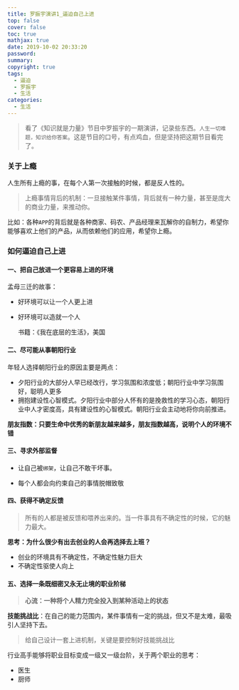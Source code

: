 ```yaml
---
title: 罗振宇演讲1_逼迫自己上进
top: false
cover: false
toc: true
mathjax: true
date: 2019-10-02 20:33:20
password:
summary:
copyright: true
tags:
  - 逼迫
  - 罗振宇
  - 生活
categories:
  - 生活
---
```


> 看了《知识就是力量》节目中罗振宇的一期演讲，记录些东西。`人生一切难题，知识给你答案`。这是节目的口号，有点鸡血，但是坚持把这期节目看完了。

### 关于上瘾

人生所有上瘾的事，在每个人第一次接触的时候，都是反人性的。

> 上瘾事情背后的机制：一旦接触某件事情，背后就有一种力量，甚至是庞大的商业力量，来推动你。

比如：各种`APP`的背后就是各种商家、码农、产品经理来瓦解你的自制力，希望你能够喜欢上他们的产品，从而依赖他们的应用，希望你上瘾。

<!--MORE-->

### 如何逼迫自己上进

#### 一、把自己放进一个更容易上进的环境

孟母三迁的故事：

 - 好环境可以让一个人更上进

 - 好环境可以造就一个人

   书籍：《我在底层的生活》，美国

#### 二、尽可能从事朝阳行业

年轻人选择朝阳行业的原因主要是两点：

- 夕阳行业的大部分人早已经改行，学习氛围和浓度低；朝阳行业中学习氛围好，聪明人更多
- 拥抱建设性心智模式。夕阳行业中部分人怀有的是挽救性的学习心态，朝阳行业中人才密度高，具有建设性的心智模式。朝阳行业会主动地将你向前推进。

**朋友指数：只要生命中优秀的新朋友越来越多，朋友指数越高，说明个人的环境不错**

#### 三、寻求外部监督

- 让自己被`绑架`，让自己不敢干坏事。

- 每个人都会向约束自己的事情脱帽致敬

#### 四、获得不确定反馈

> 所有的人都是被反馈和喂养出来的。当一件事具有不确定性的时候，它的魅力最大。

**思考：为什么很少有出去创业的人会再选择去上班？**

- 创业的环境具有不确定性，不确定性魅力巨大
- 不确定性驱使人向上

#### 五、选择一条既细密又永无止境的职业阶梯

> **心流：一种将个人精力完全投入到某种活动上的状态**

**技能挑战比**：在自己的能力范围内，某件事情有一定的挑战，但又不是太难，最吸引人坚持下去。

> 给自己设计一套上进机制，关键是要控制好技能挑战比

行业高手能够将职业目标变成一级又一级台阶，关于两个职业的思考：

- 医生
- 厨师
